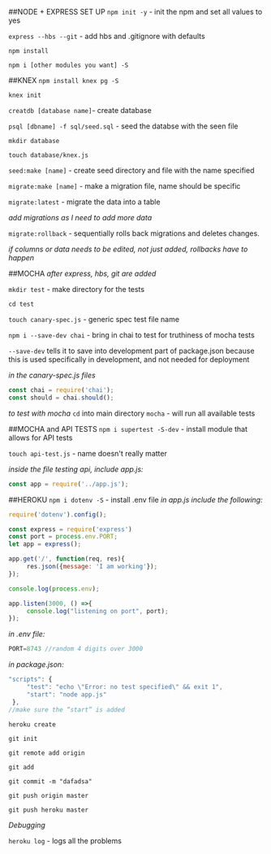 ##NODE + EXPRESS SET UP
`npm init -y` - init the npm and set all values to yes

`express --hbs --git` - add hbs and .gitignore with defaults

`npm install`

`npm i [other modules you want] -S`

##KNEX
`npm install knex pg -S`

`knex init`

`creatdb [database name]`- create database

`psql [dbname] -f sql/seed.sql` - seed the databse with the seen file

`mkdir database`

`touch database/knex.js`

`seed:make [name]` - create seed directory and file with the name specified

`migrate:make [name]` - make a migration file, name should be specific

`migrate:latest` - migrate the data into a table

_add migrations as I need to add more data_

`migrate:rollback` - sequentially rolls back migrations and deletes changes.

_if columns or data needs to be edited, not just added, rollbacks have to happen_

##MOCHA
_after express, hbs, git are added_

`mkdir test` - make directory for the tests

`cd test`

`touch canary-spec.js` - generic spec test file name

`npm i --save-dev chai` - bring in chai to test for truthiness of mocha tests

`--save-dev` tells it to save into development part of package.json because this is used specifically in development, and not needed for deployment

*in the canary-spec.js files*

```javascript
const chai = require('chai');
const should = chai.should();
```
*to test with mocha*
`cd` into main directory
`mocha` - will run all available tests

##MOCHA and API TESTS
`npm i supertest -S-dev` - install module that allows for API tests

`touch api-test.js` - name doesn't really matter

*inside the file testing api, include app.js:*

```javascript
const app = require('../app.js');
```
##HEROKU
`npm i dotenv -S` - install .env file
*in app.js include the following:*
```javascript
require('dotenv').config();

const express = require('express')
const port = process.env.PORT;
let app = express();

app.get('/', function(req, res){
     res.json({message: 'I am working'});
});

console.log(process.env);

app.listen(3000, () =>{
     console.log("listening on port", port);
});
```

*in .env file:*
```javascript
PORT=8743 //random 4 digits over 3000
```

*in package.json:*
```javascript
"scripts": {
     "test": "echo \"Error: no test specified\" && exit 1",
     "start": "node app.js"
 },
//make sure the “start” is added
```

`heroku create`

`git init`

`git remote add origin`

`git add`

`git commit -m "dafadsa"`

`git push origin master`

`git push heroku master`


*Debugging*

`heroku log` - logs all the problems
